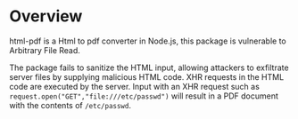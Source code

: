 # Overview

html-pdf is a Html to pdf converter in Node.js, this package is vulnerable to Arbitrary File Read.

The package fails to sanitize the HTML input, allowing attackers to exfiltrate server files by supplying malicious HTML code. XHR requests in the HTML code are executed by the server. Input with an XHR request such as `request.open("GET","file:///etc/passwd")` will result in a PDF document with the contents of `/etc/passwd`.
